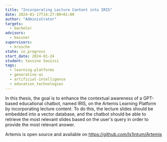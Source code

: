 ```yaml
---
title: "Incorporating Lecture Content into IRIS"
date: 2024-01-17T14:27:00+01:00
author: "Administrator"
targets:
  - bachelor
advisors:
  - bassner
supervisors:
  - krusche
state: in_progress
start_date: 2024-01-24
student: Yassine Souissi
tags:
  - learning-platforms
  - generative-ai
  - artificial-intelligence
  - education_technologies
---
```

In this thesis, the goal is to enhance the contextual awareness of a GPT-based educational chatbot, named IRIS, on the Artemis Learning Platform by incorporating lecture content. To do this, the lecture slides should be embedded into a vector database, and the chatbot should be able to retrieve the most relevant slides based on the user's query in order to provide the most relevant answer.

Artemis is open source and available on https://github.com/ls1intum/Artemis
